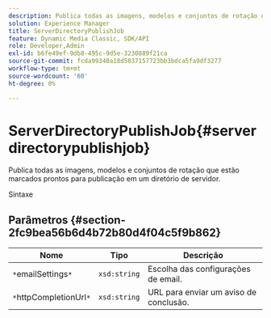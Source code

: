 ```yaml
---
description: Publica todas as imagens, modelos e conjuntos de rotação que estão marcados prontos para publicação em um diretório de servidor.
solution: Experience Manager
title: ServerDirectoryPublishJob
feature: Dynamic Media Classic, SDK/API
role: Developer,Admin
exl-id: b6fe49ef-9db8-495c-9d5e-3230889f21ca
source-git-commit: fcda99340a18d5037157723bb3bdca5fa9df3277
workflow-type: tm+mt
source-wordcount: '60'
ht-degree: 0%

---
```


# ServerDirectoryPublishJob{#serverdirectorypublishjob}

Publica todas as imagens, modelos e conjuntos de rotação que estão marcados prontos para publicação em um diretório de servidor.

Sintaxe

## Parâmetros {#section-2fc9bea56b6d4b72b80d4f04c5f9b862}

| Nome | Tipo | Descrição |
|---|---|---|
| `*`emailSettings`*` | `xsd:string` | Escolha das configurações de email. |
| `*`httpCompletionUrl`*` | `xsd:string` | URL para enviar um aviso de conclusão. |
